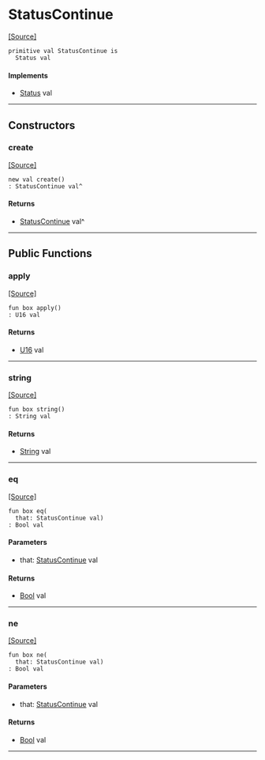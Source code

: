# StatusContinue
<span class="source-link">[[Source]](src/http_server/status.md#L17)</span>
```pony
primitive val StatusContinue is
  Status val
```

#### Implements

* [Status](http_server-Status.md) val

---

## Constructors

### create
<span class="source-link">[[Source]](src/http_server/status.md#L17)</span>


```pony
new val create()
: StatusContinue val^
```

#### Returns

* [StatusContinue](http_server-StatusContinue.md) val^

---

## Public Functions

### apply
<span class="source-link">[[Source]](src/http_server/status.md#L18)</span>


```pony
fun box apply()
: U16 val
```

#### Returns

* [U16](builtin-U16.md) val

---

### string
<span class="source-link">[[Source]](src/http_server/status.md#L19)</span>


```pony
fun box string()
: String val
```

#### Returns

* [String](builtin-String.md) val

---

### eq
<span class="source-link">[[Source]](src/http_server/status.md#L18)</span>


```pony
fun box eq(
  that: StatusContinue val)
: Bool val
```
#### Parameters

*   that: [StatusContinue](http_server-StatusContinue.md) val

#### Returns

* [Bool](builtin-Bool.md) val

---

### ne
<span class="source-link">[[Source]](src/http_server/status.md#L18)</span>


```pony
fun box ne(
  that: StatusContinue val)
: Bool val
```
#### Parameters

*   that: [StatusContinue](http_server-StatusContinue.md) val

#### Returns

* [Bool](builtin-Bool.md) val

---

